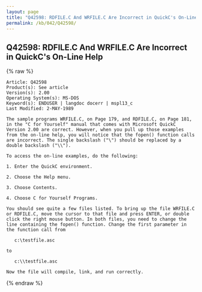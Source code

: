 ```yaml
---
layout: page
title: "Q42598: RDFILE.C And WRFILE.C Are Incorrect in QuickC's On-Line Help"
permalink: /kb/042/Q42598/
---
```


## Q42598: RDFILE.C And WRFILE.C Are Incorrect in QuickC's On-Line Help

{% raw %}

	Article: Q42598
	Product(s): See article
	Version(s): 2.00
	Operating System(s): MS-DOS
	Keyword(s): ENDUSER | langdoc docerr | mspl13_c
	Last Modified: 2-MAY-1989
	
	The sample programs WRFILE.C, on Page 179, and RDFILE.C, on Page 181,
	in the "C for Yourself" manual that comes with Microsoft QuickC
	Version 2.00 are correct. However, when you pull up those examples
	from the on-line help, you will notice that the fopen() function calls
	are incorrect. The single backslash ("\") should be replaced by a
	double backslash ("\\").
	
	To access the on-line examples, do the following:
	
	1. Enter the QuickC environment.
	
	2. Choose the Help menu.
	
	3. Choose Contents.
	
	4. Choose C for Yourself Programs.
	
	You should see quite a few files listed. To bring up the file WRFILE.C
	or RDFILE.C, move the cursor to that file and press ENTER, or double
	click the right mouse button. In both files, you need to change the
	line containing the fopen() function. Change the first parameter in
	the function call from
	
	   c:\testfile.asc
	
	to
	
	   c:\\testfile.asc
	
	Now the file will compile, link, and run correctly.

{% endraw %}
